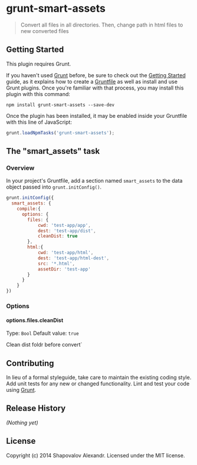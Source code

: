 # grunt-smart-assets

>  Convert all files in all directories. Then, change path in html files to new converted files

## Getting Started
This plugin requires Grunt.

If you haven't used [Grunt](http://gruntjs.com/) before, be sure to check out the [Getting Started](http://gruntjs.com/getting-started) guide, as it explains how to create a [Gruntfile](http://gruntjs.com/sample-gruntfile) as well as install and use Grunt plugins. Once you're familiar with that process, you may install this plugin with this command:

```shell
npm install grunt-smart-assets --save-dev
```

Once the plugin has been installed, it may be enabled inside your Gruntfile with this line of JavaScript:

```js
grunt.loadNpmTasks('grunt-smart-assets');
```

## The "smart_assets" task

### Overview
In your project's Gruntfile, add a section named `smart_assets` to the data object passed into `grunt.initConfig()`.

```js
grunt.initConfig({
  smart_assets: {
    compile:{
      options: {
        files: {
            cwd: 'test-app/app',
	        dest: 'test-app/dist',
	        cleanDist: true
        },
        html:{
            cwd: 'test-app/html',
            dest: 'test-app/html-dest',
            src: '*.html',
            assetDir: 'test-app'
        }
      }
    }
})
```

### Options

#### options.files.cleanDist
Type: `Bool`
Default value: `true`

Clean dist foldr before convert`

## Contributing
In lieu of a formal styleguide, take care to maintain the existing coding style. Add unit tests for any new or changed functionality. Lint and test your code using [Grunt](http://gruntjs.com/).

## Release History
_(Nothing yet)_

## License
Copyright (c) 2014 Shapovalov Alexandr. Licensed under the MIT license.
